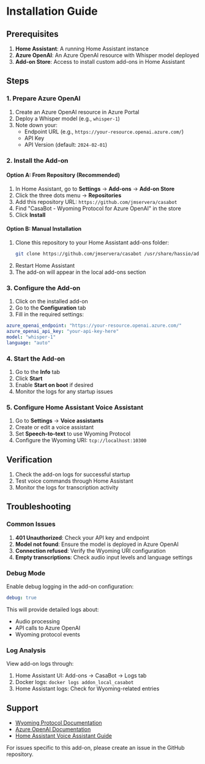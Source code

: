 # Installation Guide

## Prerequisites

1. **Home Assistant**: A running Home Assistant instance
2. **Azure OpenAI**: An Azure OpenAI resource with Whisper model deployed
3. **Add-on Store**: Access to install custom add-ons in Home Assistant

## Steps

### 1. Prepare Azure OpenAI

1. Create an Azure OpenAI resource in Azure Portal
2. Deploy a Whisper model (e.g., `whisper-1`)
3. Note down your:
   - Endpoint URL (e.g., `https://your-resource.openai.azure.com/`)
   - API Key
   - API Version (default: `2024-02-01`)

### 2. Install the Add-on

#### Option A: From Repository (Recommended)

1. In Home Assistant, go to **Settings** → **Add-ons** → **Add-on Store**
2. Click the three dots menu → **Repositories**
3. Add this repository URL: `https://github.com/jmservera/casabot`
4. Find "CasaBot - Wyoming Protocol for Azure OpenAI" in the store
5. Click **Install**

#### Option B: Manual Installation

1. Clone this repository to your Home Assistant add-ons folder:
   ```bash
   git clone https://github.com/jmservera/casabot /usr/share/hassio/addons/local/casabot
   ```
2. Restart Home Assistant
3. The add-on will appear in the local add-ons section

### 3. Configure the Add-on

1. Click on the installed add-on
2. Go to the **Configuration** tab
3. Fill in the required settings:

```yaml
azure_openai_endpoint: "https://your-resource.openai.azure.com/"
azure_openai_api_key: "your-api-key-here"
model: "whisper-1"
language: "auto"
```

### 4. Start the Add-on

1. Go to the **Info** tab
2. Click **Start**
3. Enable **Start on boot** if desired
4. Monitor the logs for any startup issues

### 5. Configure Home Assistant Voice Assistant

1. Go to **Settings** → **Voice assistants**
2. Create or edit a voice assistant
3. Set **Speech-to-text** to use Wyoming Protocol
4. Configure the Wyoming URI: `tcp://localhost:10300`

## Verification

1. Check the add-on logs for successful startup
2. Test voice commands through Home Assistant
3. Monitor the logs for transcription activity

## Troubleshooting

### Common Issues

1. **401 Unauthorized**: Check your API key and endpoint
2. **Model not found**: Ensure the model is deployed in Azure OpenAI
3. **Connection refused**: Verify the Wyoming URI configuration
4. **Empty transcriptions**: Check audio input levels and language settings

### Debug Mode

Enable debug logging in the add-on configuration:

```yaml
debug: true
```

This will provide detailed logs about:
- Audio processing
- API calls to Azure OpenAI  
- Wyoming protocol events

### Log Analysis

View add-on logs through:
1. Home Assistant UI: Add-ons → CasaBot → Logs tab
2. Docker logs: `docker logs addon_local_casabot`
3. Home Assistant logs: Check for Wyoming-related entries

## Support

- [Wyoming Protocol Documentation](https://github.com/rhasspy/rhasspy3/blob/master/docs/wyoming.md)
- [Azure OpenAI Documentation](https://learn.microsoft.com/en-us/azure/ai-foundry/openai/audio-completions-quickstart)
- [Home Assistant Voice Assistant Guide](https://www.home-assistant.io/voice_control/)

For issues specific to this add-on, please create an issue in the GitHub repository.